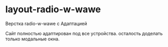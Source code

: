 # layout-radio-w-wawe
Верстка radio-w-wawe с Адаптацией

Сайт полностью адаптирован под все устройства.
осталость доделать только модальные окна.
